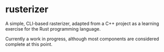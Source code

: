 # rusterizer

A simple, CLI-based rasterizer, adapted from a C++ project as a learning exercise for the Rust programming language.

Currently a work in progress, although most components are considered complete at this point.
